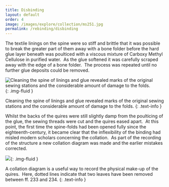 ```yaml
---
title: Disbinding
layout: default
order: 4
image: /images/explore/collection/ms251.jpg
permalink: /rebinding/disbinding
---
```

The textile linings on the spine were so stiff and brittle that it was possible to break the greater part of them away with a bone folder before the hard glue layer beneath was poulticed with a viscous mixture of Carboxy Methyl Cellulose in purified water.  As the glue softened it was carefully scraped away with the edge of a bone folder.  The process was repeated until no further glue deposits could be removed.  

![Cleaning the spine of linings and glue revealed marks of the original sewing stations and the considerable amount of damage to the folds.]({{site.baseurl}}/images/rebinding/3.1.jpg "Cleaning the spine of linings and glue revealed marks of the original sewing stations and the considerable amount of damage to the folds."){: .img-fluid }

Cleaning the spine of linings and glue revealed marks of the original sewing stations and the considerable amount of damage to the folds.
{: .text-info }

Whilst the backs of the quires were still slightly damp from the poulticing of the glue, the sewing threads were cut and the quires eased apart.  At this point, the first time the spine-folds had been opened fully since the eighteenth-century, it became clear that the inflexibility of the binding had misled modern scholars concerning the collation.  As part of the recording of the structure a new collation diagram was made and the earlier mistakes corrected.  

![]({{site.baseurl}}/images/rebinding/UTC_3.2.jpg){: .img-fluid }

A collation diagram is a useful way to record the physical make-up of the quires.  Here, dotted lines indicate that two leaves have been removed between ff. 233 and 234.
{: .text-info }
